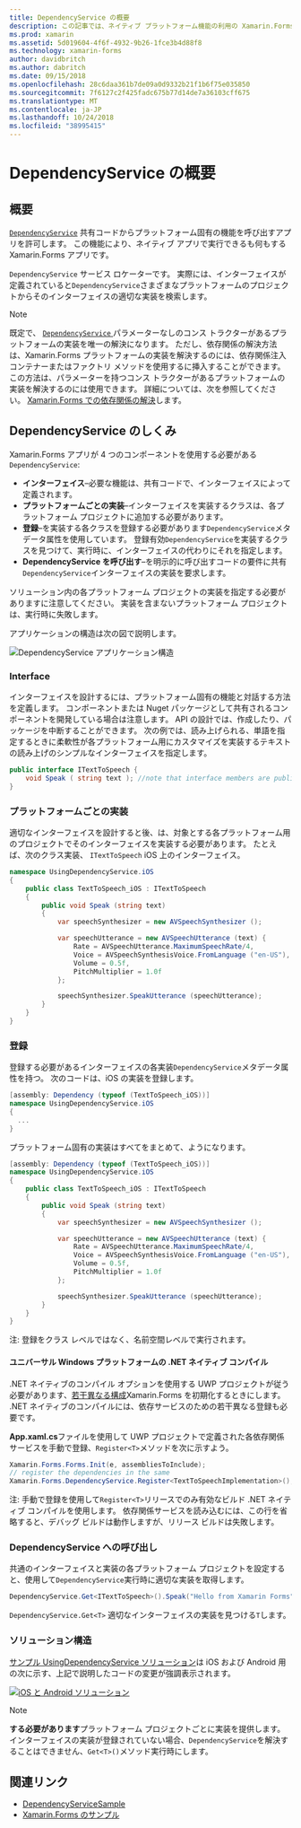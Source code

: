 ```yaml
---
title: DependencyService の概要
description: この記事では、ネイティブ プラットフォーム機能の利用の Xamarin.Forms DependencyService クラスのしくみについて説明します。
ms.prod: xamarin
ms.assetid: 5d019604-4f6f-4932-9b26-1fce3b4d88f8
ms.technology: xamarin-forms
author: davidbritch
ms.author: dabritch
ms.date: 09/15/2018
ms.openlocfilehash: 28c6daa361b7de09a0d9332b21f1b6f75e035850
ms.sourcegitcommit: 7f6127c2f425fadc675b77d14de7a36103cff675
ms.translationtype: MT
ms.contentlocale: ja-JP
ms.lasthandoff: 10/24/2018
ms.locfileid: "38995415"
---
```

# <a name="introduction-to-dependencyservice"></a>DependencyService の概要

## <a name="overview"></a>概要

[`DependencyService`](xref:Xamarin.Forms.DependencyService) 共有コードからプラットフォーム固有の機能を呼び出すアプリを許可します。 この機能により、ネイティブ アプリで実行できるも何もする Xamarin.Forms アプリです。

`DependencyService` サービス ロケーターです。 実際には、インターフェイスが定義されていると`DependencyService`さまざまなプラットフォームのプロジェクトからそのインターフェイスの適切な実装を検索します。

> [!NOTE]
> 既定で、 [ `DependencyService` ](xref:Xamarin.Forms.DependencyService)パラメーターなしのコンス トラクターがあるプラットフォームの実装を唯一の解決になります。 ただし、依存関係の解決方法は、Xamarin.Forms プラットフォームの実装を解決するのには、依存関係注入コンテナーまたはファクトリ メソッドを使用するに挿入することができます。 この方法は、パラメーターを持つコンス トラクターがあるプラットフォームの実装を解決するのには使用できます。 詳細については、次を参照してください。 [Xamarin.Forms での依存関係の解決](~/xamarin-forms/internals/dependency-resolution.md)します。

## <a name="how-dependencyservice-works"></a>DependencyService のしくみ

Xamarin.Forms アプリが 4 つのコンポーネントを使用する必要がある`DependencyService`:

- **インターフェイス**&ndash;必要な機能は、共有コードで、インターフェイスによって定義されます。
- **プラットフォームごとの実装**&ndash;インターフェイスを実装するクラスは、各プラットフォーム プロジェクトに追加する必要があります。
- **登録**&ndash;を実装する各クラスを登録する必要があります`DependencyService`メタデータ属性を使用しています。 登録有効`DependencyService`を実装するクラスを見つけて、実行時に、インターフェイスの代わりにそれを指定します。
- **DependencyService を呼び出す**&ndash;を明示的に呼び出すコードの要件に共有`DependencyService`インターフェイスの実装を要求します。

ソリューション内の各プラットフォーム プロジェクトの実装を指定する必要がありますに注意してください。 実装を含まないプラットフォーム プロジェクトは、実行時に失敗します。

アプリケーションの構造は次の図で説明します。

![](introduction-images/overview-diagram.png "DependencyService アプリケーション構造")

### <a name="interface"></a>Interface

インターフェイスを設計するには、プラットフォーム固有の機能と対話する方法を定義します。 コンポーネントまたは Nuget パッケージとして共有されるコンポーネントを開発している場合は注意します。 API の設計では、作成したり、パッケージを中断することができます。 次の例では、読み上げられる、単語を指定するときに柔軟性が各プラットフォーム用にカスタマイズを実装するテキストの読み上げのシンプルなインターフェイスを指定します。

```csharp
public interface ITextToSpeech {
    void Speak ( string text ); //note that interface members are public by default
}
```

### <a name="implementation-per-platform"></a>プラットフォームごとの実装

適切なインターフェイスを設計すると後、は、対象とする各プラットフォーム用のプロジェクトでそのインターフェイスを実装する必要があります。 たとえば、次のクラス実装、 `ITextToSpeech` iOS 上のインターフェイス。

```csharp
namespace UsingDependencyService.iOS
{
    public class TextToSpeech_iOS : ITextToSpeech
    {
        public void Speak (string text)
        {
            var speechSynthesizer = new AVSpeechSynthesizer ();

            var speechUtterance = new AVSpeechUtterance (text) {
                Rate = AVSpeechUtterance.MaximumSpeechRate/4,
                Voice = AVSpeechSynthesisVoice.FromLanguage ("en-US"),
                Volume = 0.5f,
                PitchMultiplier = 1.0f
            };

            speechSynthesizer.SpeakUtterance (speechUtterance);
        }
    }
}
```

### <a name="registration"></a>登録

登録する必要があるインターフェイスの各実装`DependencyService`メタデータ属性を持つ。 次のコードは、iOS の実装を登録します。

```csharp
[assembly: Dependency (typeof (TextToSpeech_iOS))]
namespace UsingDependencyService.iOS
{
  ...
}
```

プラットフォーム固有の実装はすべてをまとめて、ようになります。

```csharp
[assembly: Dependency (typeof (TextToSpeech_iOS))]
namespace UsingDependencyService.iOS
{
    public class TextToSpeech_iOS : ITextToSpeech
    {
        public void Speak (string text)
        {
            var speechSynthesizer = new AVSpeechSynthesizer ();

            var speechUtterance = new AVSpeechUtterance (text) {
                Rate = AVSpeechUtterance.MaximumSpeechRate/4,
                Voice = AVSpeechSynthesisVoice.FromLanguage ("en-US"),
                Volume = 0.5f,
                PitchMultiplier = 1.0f
            };

            speechSynthesizer.SpeakUtterance (speechUtterance);
        }
    }
}
```

注: 登録をクラス レベルではなく、名前空間レベルで実行されます。

#### <a name="universal-windows-platform-net-native-compilation"></a>ユニバーサル Windows プラットフォームの .NET ネイティブ コンパイル

.NET ネイティブのコンパイル オプションを使用する UWP プロジェクトが従う必要があります、[若干異なる構成](~/xamarin-forms/platform/windows/installation/index.md#target-invocation-exception)Xamarin.Forms を初期化するときにします。 .NET ネイティブのコンパイルには、依存サービスのための若干異なる登録も必要です。

**App.xaml.cs**ファイルを使用して UWP プロジェクトで定義された各依存関係サービスを手動で登録、`Register<T>`メソッドを次に示すよう。

```csharp
Xamarin.Forms.Forms.Init(e, assembliesToInclude);
// register the dependencies in the same
Xamarin.Forms.DependencyService.Register<TextToSpeechImplementation>();
```

注: 手動で登録を使用して`Register<T>`リリースでのみ有効なビルド .NET ネイティブ コンパイルを使用します。 依存関係サービスを読み込むには、この行を省略すると、デバッグ ビルドは動作しますが、リリース ビルドは失敗します。

### <a name="call-to-dependencyservice"></a>DependencyService への呼び出し

共通のインターフェイスと実装の各プラットフォーム プロジェクトを設定すると、使用して`DependencyService`実行時に適切な実装を取得します。

```csharp
DependencyService.Get<ITextToSpeech>().Speak("Hello from Xamarin Forms");
```

`DependencyService.Get<T>` 適切なインターフェイスの実装を見つける`T`します。

### <a name="solution-structure"></a>ソリューション構造

[サンプル UsingDependencyService ソリューション](https://developer.xamarin.com/samples/UsingDependencyService/)は iOS および Android 用の次に示す、上記で説明したコードの変更が強調表示されます。

 [![iOS と Android ソリューション](introduction-images/solution-sml.png "DependencyService サンプルのソリューション構造")](introduction-images/solution.png#lightbox "DependencyService サンプル ソリューションの構造")

> [!NOTE]
> **する必要があります**プラットフォーム プロジェクトごとに実装を提供します。 インターフェイスの実装が登録されていない場合、`DependencyService`を解決することはできません、`Get<T>()`メソッド実行時にします。

## <a name="related-links"></a>関連リンク

- [DependencyServiceSample](https://developer.xamarin.com/samples/xamarin-forms/UsingDependencyService/)
- [Xamarin.Forms のサンプル](https://developer.xamarin.com/samples/xamarin-forms/all/)
